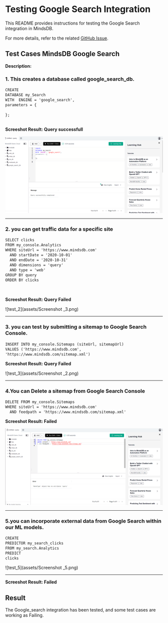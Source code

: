 # Testing Google Search Integration

This README provides instructions for testing the Google Search integration in MindsDB.

For more details, refer to the related [GitHub Issue](https://github.com/mindsdb/mindsdb/issues/8118).

## Test Cases MindsDB Google Search

**Description:**
### 1. This creates a database called google_search_db. 

```
CREATE
DATABASE my_Search
WITH  ENGINE = 'google_search',
parameters = {
    
};    


```
**Screeshot Result: Query successfull**

![test_1](assets/Screenshot_1.png)

-----

### 2. you can get traffic data for a specific site

```
SELECT clicks
FROM my_console.Analytics
WHERE siteUrl = 'https://www.mindsdb.com'
  AND startDate = '2020-10-01'
  AND endDate = '2020-10-31'
  AND dimensions = 'query'
  AND type = 'web'
GROUP BY query
ORDER BY clicks
   


```
**Screeshot Result: Query Failed**

![test_2](assets/Screenshot _3.png)

-----

### 3. you can  test by submitting a sitemap to Google Search Console.

```
INSERT INTO my_console.Sitemaps (siteUrl, sitemapUrl)
VALUES ('https://www.mindsdb.com', 'https://www.mindsdb.com/sitemap.xml')

```
**Screeshot Result: Query Failed**

![test_3](assets/Screenshot _2.png)

-----

### 4.You can Delete a sitemap from Google Search Console

```
DELETE FROM my_console.Sitemaps
WHERE siteUrl = 'https://www.mindsdb.com'
  AND feedpath = 'https://www.mindsdb.com/sitemap.xml'

```

**Screeshot Result:  Failed**

![test_4](assets/Screenshot_4.png)

-----

### 5.you can incorporate external data from Google Search within our ML models.

```
CREATE
PREDICTOR my_search_clicks
FROM my_search.Analytics
PREDICT
clicks

```
![test_5](assets/Screenshot _5.png)

-----

**Screeshot Result:  Failed**

## Result
The Google_search integration has been  tested, and some test cases are working as Failing.
